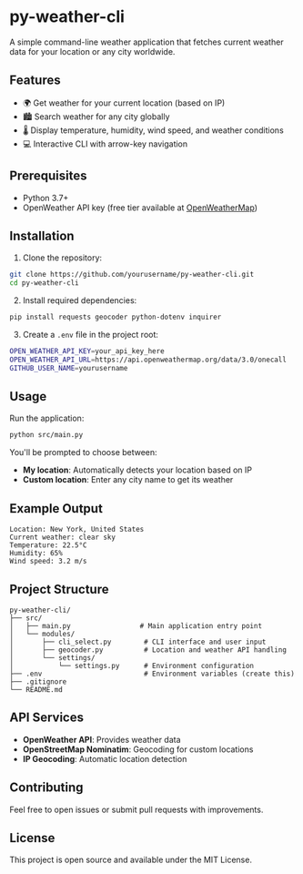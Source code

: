 # py-weather-cli

A simple command-line weather application that fetches current weather data for your location or any city worldwide.

## Features

- 🌍 Get weather for your current location (based on IP)
- 🏙️ Search weather for any city globally
- 🌡️ Display temperature, humidity, wind speed, and weather conditions
- 💻 Interactive CLI with arrow-key navigation

## Prerequisites

- Python 3.7+
- OpenWeather API key (free tier available at [OpenWeatherMap](https://openweathermap.org/api))

## Installation

1. Clone the repository:

```bash
git clone https://github.com/yourusername/py-weather-cli.git
cd py-weather-cli
```

2. Install required dependencies:

```bash
pip install requests geocoder python-dotenv inquirer
```

3. Create a `.env` file in the project root:

```bash
OPEN_WEATHER_API_KEY=your_api_key_here
OPEN_WEATHER_API_URL=https://api.openweathermap.org/data/3.0/onecall
GITHUB_USER_NAME=yourusername
```

## Usage

Run the application:

```bash
python src/main.py
```

You'll be prompted to choose between:

- **My location**: Automatically detects your location based on IP
- **Custom location**: Enter any city name to get its weather

## Example Output

```
Location: New York, United States
Current weather: clear sky
Temperature: 22.5°C
Humidity: 65%
Wind speed: 3.2 m/s
```

## Project Structure

```
py-weather-cli/
├── src/
│   ├── main.py                 # Main application entry point
│   └── modules/
│       ├── cli_select.py        # CLI interface and user input
│       ├── geocoder.py          # Location and weather API handling
│       └── settings/
│           └── settings.py      # Environment configuration
├── .env                         # Environment variables (create this)
├── .gitignore
└── README.md
```

## API Services

- **OpenWeather API**: Provides weather data
- **OpenStreetMap Nominatim**: Geocoding for custom locations
- **IP Geocoding**: Automatic location detection

## Contributing

Feel free to open issues or submit pull requests with improvements.

## License

This project is open source and available under the MIT License.
